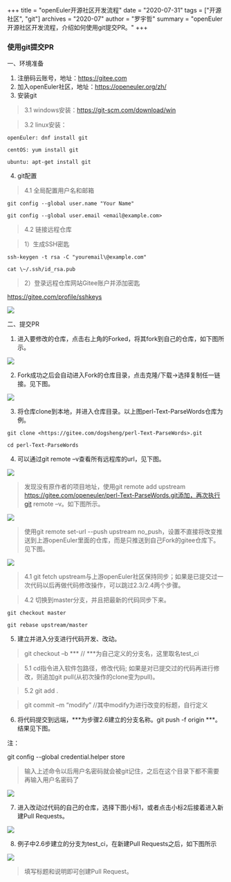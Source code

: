 +++ 
title = "openEuler开源社区开发流程" 
date = "2020-07-31" 
tags = ["开源社区", "git"] 
archives = "2020-07" 
author = "罗宇哲" 
summary = "openEuler开源社区开发流程，介绍如何使用git提交PR。" 
+++

### 使用git提交PR

一、环境准备

1. 注册码云账号，地址：<https://gitee.com>
2. 加入openEuler社区，地址：https://openeuler.org/zh/
3. 安装git

> 3.1 windows安装：https://git-scm.com/download/win

> 3.2 linux安装：

```
openEuler: dnf install git

centOS: yum install git

ubuntu: apt-get install git
```

4. git配置

> 4.1 全局配置用户名和邮箱

```
git config --global user.name "Your Name"

git config --global user.email <email@example.com>
```

> 4.2 链接远程仓库

> 1）生成SSH密匙

```
ssh-keygen -t rsa -C "youremail\@example.com"

cat \~/.ssh/id_rsa.pub
```

> 2）登录远程仓库网站Gitee账户并添加密匙

<https://gitee.com/profile/sshkeys>

<img src="/zh/blog/luoyuzhe/000openEuler-community-development-process/OEKF01.png">

二、提交PR

1. 进入要修改的仓库，点击右上角的Forked，将其fork到自己的仓库，如下图所示。

<img src="/zh/blog/luoyuzhe/000openEuler-community-development-process/OEKF02.png">

2. Fork成功之后会自动进入Fork的仓库目录，点击克隆/下载-\>选择复制任一链接。见下图。

<img src="/zh/blog/luoyuzhe/000openEuler-community-development-process/OEKF03.png">

3. 将仓库clone到本地，并进入仓库目录。以上图perl-Text-ParseWords仓库为例。

```
git clone <https://gitee.com/dogsheng/perl-Text-ParseWords>.git

cd perl-Text-ParseWords
```

4. 可以通过git remote –v查看所有远程库的url，见下图。

<img src="/zh/blog/luoyuzhe/000openEuler-community-development-process/OEKF04.png">

> 发现没有原作者的项目地址，使用git remote add upstream
> https://gitee.com/openeuler/perl-Text-ParseWords.git添加，再次执行git remote
> –v。如下图所示。

<img src="/zh/blog/luoyuzhe/000openEuler-community-development-process/OEKF05.png">

> 使用git remote set-url --push upstream
> no_push，设置不直接将改变推送到上游openEuler里面的仓库，而是只推送到自己Fork的gitee仓库下。见下图。

<img src="/zh/blog/luoyuzhe/000openEuler-community-development-process/OEKF06.png">

> 4.1  git fetch
>     upstream与上游openEuler社区保持同步；如果是已提交过一次代码以后再做代码修改操作，可以跳过2.3/2.4两个步骤。

> 4.2  切换到master分支，并且把最新的代码同步下来。

```
git checkout master

git rebase upstream/master
```

5. 建立并进入分支进行代码开发、改动。

> git checkout –b \*\*\* // \*\*\*为自己定义的分支名，这里取名test_ci

> 5.1  cd指令进入软件包路径，修改代码; 如果是对已提交过的代码再进行修改，则追加git
>     pull(从初次操作的clone变为pull)。

> 5.2  git add .

> git commit –m “modify” //其中modify为进行改变的标题，自行定义

6. 将代码提交到远端，\*\*\*为步骤2.6建立的分支名称。git push -f origin
   \*\*\*。结果见下图。

注：

git config --global credential.helper store

> 输入上述命令以后用户名密码就会被git记住，之后在这个目录下都不需要再输入用户名密码了

<img src="/zh/blog/luoyuzhe/000openEuler-community-development-process/OEKF07.png">

7. 进入改动过代码的自己的仓库，选择下图小标1，或者点击小标2后接着进入新建Pull Requests。

<img src="/zh/blog/luoyuzhe/000openEuler-community-development-process/OEKF08.png">

8. 例子中2.6步建立的分支为test_ci，在新建Pull Requests之后，如下图所示

<img src="/zh/blog/luoyuzhe/000openEuler-community-development-process/OEKF09.png">

> 填写标题和说明即可创建Pull Request。